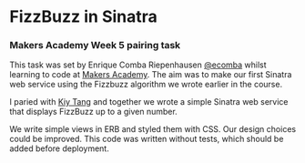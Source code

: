 FizzBuzz in Sinatra
===================

### Makers Academy Week 5 pairing task

This task was set by Enrique Comba Riepenhausen
[@ecomba](http://twitter.com/ecomba) whilst learning to code at
[Makers Academy](http://www.makersacademy.com). The aim was to make our first
Sinatra web service using the Fizzbuzz algorithm we wrote earlier in the course.

I paried with [Kiy Tang](https://github.com/kiytang) and together we wrote a
simple Sinatra web service that displays FizzBuzz up to a given number.

We write simple views in ERB and styled them with CSS. Our design choices could
be improved. This code was written without tests, which should be added before
deployment.
